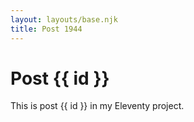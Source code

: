 ```yaml
---
layout: layouts/base.njk
title: Post 1944
---
```


# Post {{ id }}

This is post {{ id }} in my Eleventy project.
